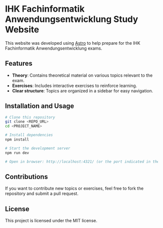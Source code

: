 # IHK Fachinformatik Anwendungsentwicklung Study Website

This website was developed using [Astro](https://astro.build/) to help prepare for the IHK Fachinformatik Anwendungsentwicklung exams.

## Features

- **Theory**: Contains theoretical material on various topics relevant to the exam.
- **Exercises**: Includes interactive exercises to reinforce learning.
- **Clear structure**: Topics are organized in a sidebar for easy navigation.

## Installation and Usage

```sh
# Clone this repository
git clone <REPO_URL>
cd <PROJECT_NAME>

# Install dependencies
npm install

# Start the development server
npm run dev

# Open in browser: http://localhost:4321/ (or the port indicated in the console)
```

## Contributions

If you want to contribute new topics or exercises, feel free to fork the repository and submit a pull request.

## License

This project is licensed under the MIT license.

